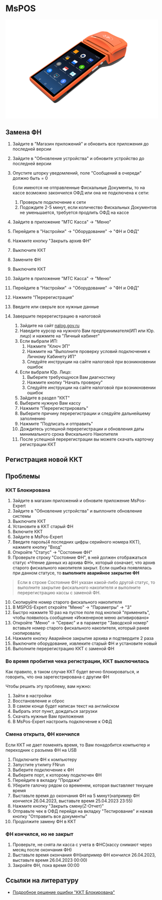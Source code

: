 # MsPOS
![MsPos-K](https://github.com/Barsuchek/Maintenance-Center-Engineer/blob/main/Photo/KKT/MsPosK.png)

## Замена ФН
1. Зайдите в "Магазин приложений" и обновить все приложения до последней версии
2. Зайдите в "Обновление устройства" и обновите устройство до последней версии
3. Опустите шторку уведомлений, поле "Сообщений в очереди" должно быть = 0
	
	Если имеются не отправленные Фискальные Документы, то на кассе возможно закончился ОФД или она не подключена к сети:
	1. Проверьте подключение к сети
	2. Подождите 2-5 минут, если количество Фискальных Документов не уменьшается, требуется продлить ОФД на кассе
4. Зайдите в приложение "МТС Касса" → "Меню"
5. Перейдите в "Настройки" → "Оборудование" → "ФН и ОФД"
6. Нажмите кнопку "Закрыть архив ФН"
7. Выключите ККТ
8. Замените ФН
9. Выключите ККТ
10. Зайдите в приложение "МТС Касса" → "Меню"
11. Перейдите в "Настройки" → "Оборудование" → "ФН и ОФД"
12. Нажмите "Перерегистрация"
13. Введите или сверьте все нужные данные
14. Завершите перерегистрацию в налоговой
	1. Зайдите на сайт [nalog.gov.ru](https://www.nalog.gov.ru)
	2. Наведите курсор на нужного Вам предпринимателя(ИП или Юр. лицо) и нажмите на "Личный кабинет"
	3. Если выбрали ИП:
		1. Нажмите "Ключ ЭП"
		2. Нажмите на "Выполните проверку условий подключения к Личному Кабинету ИП"
		3. Следуйте инструкции на сайте налоговой при возникновении ошибок
	4. Если выбрали Юр. Лицо:
		1. Выберите требующуюся Вам диагностику
		2. Нажмите кнопку "Начать проверку"
		3. Следуйте инструкции на сайте налоговой при возникновении ошибок
	5. Зайдите в раздел "ККТ"
	6. Выберите нужную Вам кассу
	7. Нажмите "Перерегистрировать"
	8. Выберите причину перерегистрации и следуйте дальнейшему заполнению
	9. Нажмите "Подписать и отправить"
	10. Дождитесь успешной перерегистрации и обновления даты минимального срока Фискального Накопителя
	11. После успешной перерегистрации вы можете скачать карточку регистрации ККТ


## Регистрация новой ККТ


## Проблемы
### ККТ Блокирована

1. Зайдите в магазин приложений и обновите приложение MsPos-Expert
2. Зайдите в "Обновление устройства" и выплоните обновление системы
3. Выключите ККТ
4. Установите в ККТ старый ФН
5. Включите ККТ
6. Зайдите в MsPos-Expert
7. Введите пароль(4 последних цифры серийного номера ККТ), нажмите кнопку "Вход"
8. Откройте "Статус" → "Состояние ФН"
9. Проверьте строку "Состояние ФН", в ней должен отображаться статус «Чтение данных из архива ФН», который означает, что архив старого фискального накопителя закрыт. Если ошибка появлялась при данном статусе, то **выполните аварийное закрытие ФН**
> Если в строке Состояние ФН указан какой-либо другой статус, то выполните закрытие фискального накопителя и выполните перерегистрацию кассы с заменой ФН.
10. Скопируйте номер старого фискального накопителя
11. В MSPOS-Expert откройте "Меню" → "Параметры" → "3" 
12. Быстро нажмите 10 раз на пустое поле под кнопкой "применить", чтобы появилось сообщение «Инженерное меню активировано»
13. Откройте "Меню" → "Сервис"  и в параметре "Заводской номер" вставьте номер старого фискального накопителя, который ранее скопировали;
14. Нажмите кнопку Аварийное закрытие архива и подтвердите 2 раза
15. Выключите оборудование, извлеките старый ФН и установите новый
16. Выполните перерегистрацию ККТ с заменой ФН



### Во время пробития чека регистрации, ККТ выключилась

Как правило, в таком случае ККТ будет вечно блокироваться, и говорить, что она зарегестрирована с другим ФН

Чтобы решить эту проблему, вам нужно:

1. Зайти в настройки
2. Восстановление и сброс
3. В самом конце будет написан текст на английском
4. Выбрать этот пункт, дождаться загрузки
5. Скачать нужные Вам приложения
6. В MsPos-Expert настроить подключение к ОФД

### Смена открыта, ФН кончился
Если ККТ не дает поменять время, то Вам понадобится компьютер и переходник с разъема ФН на USB
1. Подключите ФН к компьютеру
2. Запустите утилиту FNrun
3. Выберите подключение к ФН
4. Выберите порт, к которому подключен ФН
5. Перейдите в вкладку "Продажи"
6. Уберите галочку рядом со временем, которая выставляет текущее время
7. Выставьте время до окончания ФН на 5 минут(например ФН кончился 26.04.2023, выставьте время 25.04.2023 23:55)
8. Нажмите кнопку "Закрыть смену(Z-Отчет)"
9. Отправьте чек в ОФД перейдя на вкладку "Тестирование" и нажав кнопку "Отправить все документы"
10. Продолжите замену ФН в ККТ

### ФН кончился, но не закрыт
1. Проверьте, не снята ли касса с учета в ФНС(кассу снимают через месяц после окончания ФН)
2. Выставьте время окончания ФН(например ФН кончился 26.04.2023, выставьте время 26.04.2023 00:00)
3. Закройте ФН, пока время 00:00

## Ссылки на литературу
* [Подробное решение ошибки "ККТ Блокирована"](https://kassa.mts.ru/support/faq/oshibka-kkt-blokirovana/)